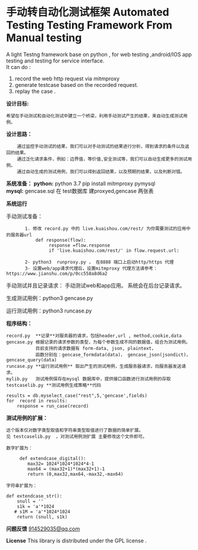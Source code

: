 #  手动转自动化测试框架    Automated Testing Testing Framework From Manual testing 

A light Testng framework base on python , for web testing ,android/IOS app testing and testing for service interface.  
It can do :
1. record the web http request via mitmproxy
2. generate testcase based on the recorded request.  
3. replay the case . 

**设计目标:**   

    希望在手动测试和自动化测试中建立一个桥梁，利用手动测试产生的结果，来自动生成测试用例。
 
**设计思路：**

        通过监控手动测试的结果，我们可以对手动测试的结果进行分析，得到请求的条件以及返回的结果。
        通过泛化请求条件，例如：边界值，等价值,安全测试等，我们可以自动生成更多的测试用例。
        通过自动生成的测试用例，我们可以得到返回结果，以及预期的结果，以及判断对错。

**系统准备：**
    **python:** 
        python 3.7 
        pip install mitmproxy pymysql    
    **mysql:** 
        gencase.sql 在 test数据库 建proxyed,gencase 两张表         

**系统运行**

手动测试准备： 

           1. 修改 record.py 中的 live.kuaishou.com/rest/ 为你需要测试的应用中的服务器url 
               def response(flow):
                    response =flow.response
                    if 'live.kuaishou.com/rest/' in flow.request.url:
                    
           2- python3  runproxy.py ， 在8888 端口上启动http/https 代理 
           3- 设置web/app请求代理后，设置mitmproxy 代理方法请参考：  https://www.jianshu.com/p/0cc558a8d6a2

手动测试并且记录请求： 
           手动测试web和app应用。 系统会在后台记录请求。

生成测试用例：python3 gencase.py

运行测试用例：python3  runcase.py 


 

**程序结构：**

    record.py  **记录**对服务器的请求，包括header,url , method,cookie,data 
    gencase.py 根据记录的请求参数的类型，为每个参数生成不同的数据值，组合为测试用例。
               目前支持的请求数据有 form-data, json, plaintext， 
               函数分别在：gencase_formdata(data)， gencase_json(jsondict)，gencase_query(data)
    runcase.py **运行测试用例** 取出产生的测试用例，生成服务器请求，向服务器发送请求。
    mylib.py   测试用例保存在mysql 数据库中，提供接口函数进行测试用例的存取 
    testcaselib.py **测试用例生成策略**代码
    
    results = db.myselect_case("rest",5,'gencase',fields)
    for  record in results:
        response = run_case(record)            

**测试用例的扩展：** 

    这个版本仅对数字类型取值和字符串类型取值进行了数据的简单扩展。
    见 testcaselib.py  ，对测试用例测扩展 主要修改这个文件即可。
    
    数字扩展为：
              
         def extendcase_digital():
            max32= 1024*1024*1024*4-1
            max64 = (max32+1)*(max32+1)-1
            return (0,max32,max64,-max32,-max64)

    字符串扩展为：
    
    def extendcase_str():
        snull = ''
        s1k = 'a'*1024
       # s1M = 'a'*1024*1024
        return (snull, s1k)
 


**问题反馈**   914529035@qq.com
      
**License**
This library is distributed under the GPL license .




    
    

